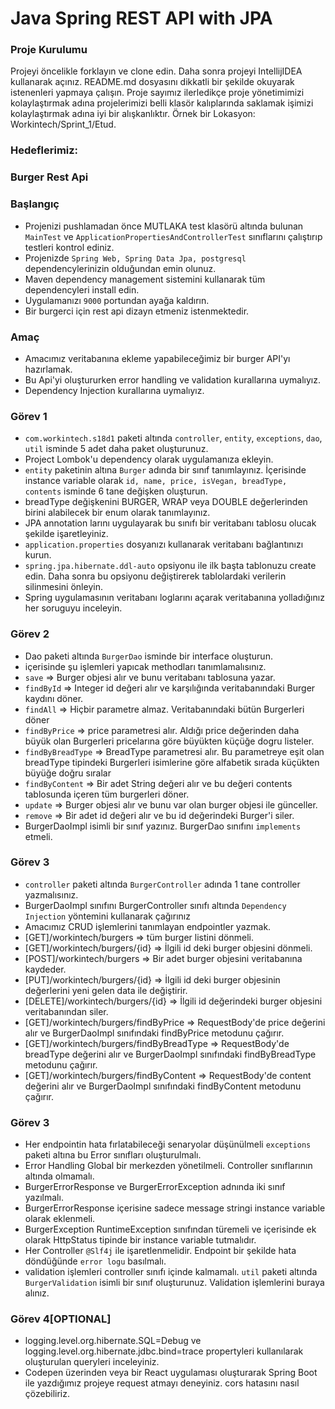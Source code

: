 #  Java Spring REST API with JPA

### Proje Kurulumu

Projeyi öncelikle forklayın ve clone edin.
Daha sonra projeyi IntellijIDEA kullanarak açınız. README.md dosyasını dikkatli bir şekilde okuyarak istenenleri yapmaya çalışın.
Proje sayımız ilerledikçe proje yönetimimizi kolaylaştırmak adına projelerimizi belli klasör kalıplarında saklamak işimizi kolaylaştırmak adına iyi bir alışkanlıktır.
Örnek bir Lokasyon: Workintech/Sprint_1/Etud.

### Hedeflerimiz:

### Burger Rest Api

 ### Başlangıç
 * Projenizi pushlamadan önce MUTLAKA test klasörü altında bulunan ```MainTest``` ve ```ApplicationPropertiesAndControllerTest``` sınıflarını çalıştırıp testleri kontrol ediniz.
 * Projenizde ```Spring Web, Spring Data Jpa, postgresql``` dependencylerinizin olduğundan emin olunuz.
 * Maven dependency management sistemini kullanarak tüm dependencyleri install edin.
 * Uygulamanızı  ```9000``` portundan ayağa kaldırın.
 * Bir burgerci için rest api dizayn etmeniz istenmektedir.

### Amaç
 * Amacımız veritabanına ekleme yapabileceğimiz bir burger API'yı hazırlamak.
 * Bu Api'yi oluştururken error handling ve validation kurallarına uymalıyız.
 * Dependency Injection kurallarına uymalıyız.
 
 ### Görev 1
 * ```com.workintech.s18d1``` paketi altında ```controller```, ```entity```, ```exceptions```, ```dao```, ```util``` isminde 5 adet daha paket oluşturunuz.
 * Project Lombok'u dependency olarak uygulamanıza ekleyin.
 * ```entity``` paketinin altına ```Burger``` adında bir sınıf tanımlayınız. İçerisinde instance variable olarak ```id, name, price, isVegan, breadType, contents``` isminde 6 tane değişken oluşturun.
 * breadType değişkenini BURGER, WRAP veya DOUBLE değerlerinden birini alabilecek bir enum olarak tanımlayınız.
 * JPA annotation larını uygulayarak bu sınıfı bir veritabanı tablosu olucak şekilde işaretleyiniz.
 * ```application.properties``` dosyanızı kullanarak veritabanı bağlantınızı kurun.
 * ```spring.jpa.hibernate.ddl-auto``` opsiyonu ile ilk başta tablonuzu create edin. Daha sonra bu opsiyonu değiştirerek tablolardaki verilerin silinmesini önleyin.
 * Spring uygulamasının veritabanı loglarını açarak veritabanına yolladığınız her soruguyu inceleyin.

### Görev 2
 * Dao paketi altında ```BurgerDao``` isminde bir interface oluşturun.
 * içerisinde şu işlemleri yapıcak methodları tanımlamalısınız.
 * ```save``` => Burger objesi alır ve bunu veritabanı tablosuna yazar.
 * ```findById``` => Integer id değeri alır ve karşılığında veritabanındaki Burger kaydını döner.
 * ```findAll``` => Hiçbir parametre almaz. Veritabanındaki bütün Burgerleri döner
 * ```findByPrice``` => price parametresi alır. Aldığı price değerinden daha büyük olan Burgerleri pricelarına göre büyükten küçüğe dogru listeler.
 * ```findByBreadType``` => BreadType parametresi alır. Bu parametreye eşit olan breadType tipindeki Burgerleri isimlerine göre alfabetik sırada küçükten büyüğe doğru sıralar
 * ```findByContent``` => Bir adet String değeri alır ve bu değeri contents tablosunda içeren tüm burgerleri döner.
 * ```update``` => Burger objesi alır ve bunu var olan burger objesi ile günceller.
 * ```remove``` => Bir adet id değeri alır ve bu id değerindeki Burger'i siler.
 * BurgerDaoImpl isimli bir sınıf yazınız. BurgerDao sınıfını ```implements``` etmeli.

 ### Görev 3
 * ```controller``` paketi altında ```BurgerController``` adında 1 tane controller yazmalısınız.
 * BurgerDaoImpl sınıfını BurgerController sınıfı altında ```Dependency Injection``` yöntemini kullanarak çağırınız
 * Amacımız CRUD işlemlerini tanımlayan endpointler yazmak.
 * [GET]/workintech/burgers => tüm burger listini dönmeli.
 * [GET]/workintech/burgers/{id} => İlgili id deki burger objesini dönmeli.
 * [POST]/workintech/burgers => Bir adet burger objesini veritabanına kaydeder.
 * [PUT]/workintech/burgers/{id} => İlgili id deki burger objesinin değerlerini yeni gelen data ile değiştirir.
 * [DELETE]/workintech/burgers/{id} => İlgili id değerindeki burger objesini veritabanından siler.
 * [GET]/workintech/burgers/findByPrice => RequestBody'de price değerini alır ve BurgerDaoImpl sınıfındaki findByPrice metodunu çağırır.
 * [GET]/workintech/burgers/findByBreadType => RequestBody'de breadType değerini alır ve BurgerDaoImpl sınıfındaki findByBreadType metodunu çağırır.
 * [GET]/workintech/burgers/findByContent => RequestBody'de content değerini alır ve BurgerDaoImpl sınıfındaki findByContent metodunu çağırır.

 ### Görev 3
 * Her endpointin hata fırlatabileceği senaryolar düşünülmeli ```exceptions``` paketi altına bu Error sınıfları oluşturulmalı.
 * Error Handling Global bir merkezden yönetilmeli. Controller sınıflarının altında olmamalı.
 * BurgerErrorResponse ve BurgerErrorException adnında iki sınıf yazılmalı.
 * BurgerErrorResponse içerisine sadece message stringi instance variable olarak eklenmeli.
 * BurgerException RuntimeException sınıfından türemeli ve içerisinde ek olarak HttpStatus tipinde bir instance variable tutmalıdır.
 * Her Controller ```@Slf4j``` ile işaretlenmelidir. Endpoint bir şekilde hata döndüğünde ```error logu``` basılmalı.
 * validation işlemleri controller sınıfı içinde kalmamalı. ```util``` paketi altında ```BurgerValidation``` isimli bir sınıf oluşturunuz. Validation işlemlerini buraya alınız.

### Görev 4[OPTIONAL]
 * logging.level.org.hibernate.SQL=Debug ve logging.level.org.hibernate.jdbc.bind=trace propertyleri kullanılarak oluşturulan queryleri inceleyiniz.
 * Codepen üzerinden veya bir React uygulaması oluşturarak Spring Boot ile yazdığımız projeye request atmayı deneyiniz.  cors hatasını nasıl çözebiliriz.


 
